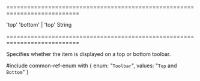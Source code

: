 ===========================================================================
<!--default-->'top'<!--/default-->
<!--acceptValues-->'bottom' | 'top'<!--/acceptValues-->
<!--type-->String<!--/type-->
===========================================================================

<!--shortDescription-->
Specifies whether the item is displayed on a top or bottom toolbar.
<!--/shortDescription-->

<!--fullDescription-->
#include common-ref-enum with {
    enum: "`Toolbar`",
    values: "`Top` and `Bottom`"
}
<!--/fullDescription-->